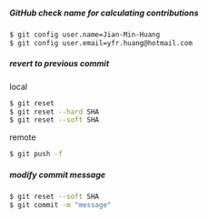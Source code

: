 ##### GitHub check name for calculating contributions
```sh
$ git config user.name=Jian-Min-Huang
$ git config user.email=yfr.huang@hotmail.com
```

##### revert to previous commit
local
```sh
$ git reset
$ git reset --hard SHA
$ git reset --soft SHA
```
remote
```sh
$ git push -f
```

##### modify commit message
```sh
$ git reset --soft SHA
$ git commit -m "message"
```
